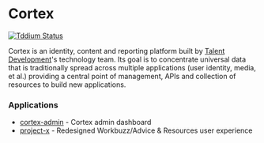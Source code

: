 # Cortex

[![Tddium Status](https://api.tddium.com:443/Talent-Solutions/cortex/badges/50396.png?badge_token=5b8180a43a3384a040671280f0254c2296449d14)][tddium]

[tddium]: https://api.tddium.com:443/Talent-Solutions/cortex/suites/50396

Cortex is an identity, content and reporting platform built by [Talent Development](https://gitsum.careerbuilder.com/talent-solutions)'s technology team.
Its goal is to concentrate universal data that is traditionally spread across multiple applications (user identity, media, et al.) 
providing a central point of management, APIs and collection of resources to build new applications.

### Applications

- [cortex-admin](https://gitsum.careerbuilder.com/talent-solutions/cortex-admin) - Cortex admin dashboard
- [project-x](https://gitsum.careerbuilder.com/talent-solutions/project-x) - Redesigned Workbuzz/Advice & Resources user experience 
